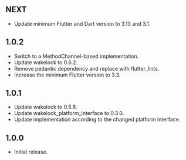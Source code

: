 ## NEXT

* Update minimum Flutter and Dart version to 3.13 and 3.1.

## 1.0.2

* Switch to a MethodChannel-based implementation.
* Update wakelock to 0.6.2.
* Remove pedantic dependency and replace with flutter_lints.
* Increase the minimum Flutter version to 3.3.

## 1.0.1

* Update wakelock to 0.5.6.
* Update wakelock_platform_interface to 0.3.0.
* Update implementation according to the changed platform interface.

## 1.0.0

* Initial release.
